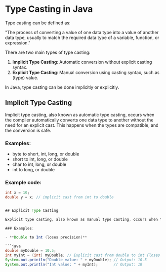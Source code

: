 # Type Casting in Java

Type casting can be defined as:

"The process of converting a value of one data type into a value of another data type, usually to match the required data type of a variable, function, or expression."

There are two main types of type casting:

1. **Implicit Type Casting**: Automatic conversion without explicit casting syntax.
2. **Explicit Type Casting**: Manual conversion using casting syntax, such as (type) value.

In Java, type casting can be done implicitly or explicitly.

## Implicit Type Casting

Implicit type casting, also known as automatic type casting, occurs when the compiler automatically converts one data type to another without the need for an explicit cast. This happens when the types are compatible, and the conversion is safe.

### Examples:

- byte to short, int, long, or double
- short to int, long, or double
- char to int, long, or double
- int to long, or double

### Example code:

```java
int x = 10;
double y = x; // implicit cast from int to double


## Explicit Type Casting

Explicit type casting, also known as manual type casting, occurs when the programmer explicitly uses a cast operator to convert one data type to another. This is necessary when the types are not compatible, or the conversion is not safe.

### Examples:

- **Double to Int (loses precision)**

```java
double myDouble = 10.5;
int myInt = (int) myDouble; // Explicit cast from double to int (loses precision)
System.out.println("Double value: " + myDouble); // Output: 10.5
System.out.println("Int value: " + myInt);       // Output: 10

